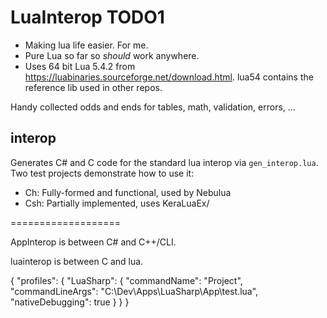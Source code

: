 # LuaInterop TODO1
- Making lua life easier. For me.
- Pure Lua so far so *should* work anywhere.
- Uses 64 bit Lua 5.4.2 from https://luabinaries.sourceforge.net/download.html. lua54 contains the reference lib used in other repos.


Handy collected odds and ends for tables, math, validation, errors, ...


## interop
Generates C# and C code for the standard lua interop via `gen_interop.lua`.
Two test projects demonstrate how to use it:
- Ch: Fully-formed and functional, used by Nebulua
- Csh: Partially implemented, uses KeraLuaEx/



===================

AppInterop is between C# and C++/CLI.

luainterop is between C and lua.



{
  "profiles": {
    "LuaSharp": {
      "commandName": "Project",
      "commandLineArgs": "C:\\Dev\\Apps\\LuaSharp\\App\\test.lua",
      "nativeDebugging": true
    }
  }
}

